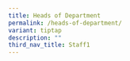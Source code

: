 ```yaml
---
title: Heads of Department
permalink: /heads-of-department/
variant: tiptap
description: ""
third_nav_title: Staff1
---
```

